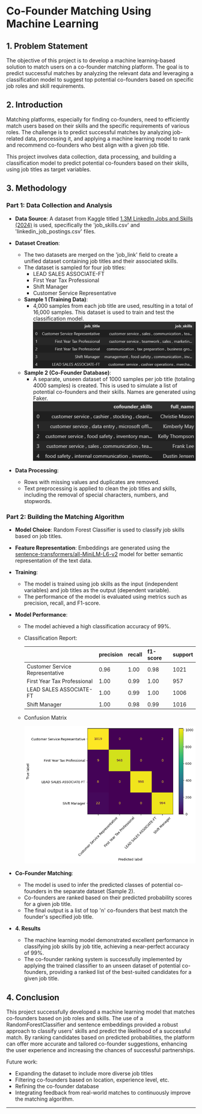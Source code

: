 # **Co-Founder Matching Using Machine Learning**

## **1. Problem Statement**
The objective of this project is to develop a machine learning-based solution to match users on a co-founder matching platform. The goal is to predict successful matches by analyzing the relevant data and leveraging a classification model to suggest top potential co-founders based on specific job roles and skill requirements.

## **2. Introduction**
Matching platforms, especially for finding co-founders, need to efficiently match users based on their skills and the specific requirements of various roles. The challenge is to predict successful matches by analyzing job-related data, processing it, and applying a machine learning model to rank and recommend co-founders who best align with a given job title.

This project involves data collection, data processing, and building a classification model to predict potential co-founders based on their skills, using job titles as target variables.

## **3. Methodology**

### **Part 1: Data Collection and Analysis**
- **Data Source**: A dataset from Kaggle titled [1.3M LinkedIn Jobs and Skills (2024)](https://www.kaggle.com/datasets/asaniczka/1-3m-linkedin-jobs-and-skills-2024/data) is used, specifically the 'job_skills.csv' and 'linkedin_job_postings.csv' files.
- **Dataset Creation**:
  - The two datasets are merged on the 'job_link' field to create a unified dataset containing job titles and their associated skills.
  - The dataset is sampled for four job titles: 
    - LEAD SALES ASSOCIATE-FT
    - First Year Tax Professional
    - Shift Manager
    - Customer Service Representative
  - **Sample 1 (Training Data)**: 
    - 4,000 samples from each job title are used, resulting in a total of 16,000 samples. This dataset is used to train and test the classification model.
    ![training data](./assets/sample1.png)
  - **Sample 2 (Co-Founder Database)**:
    - A separate, unseen dataset of 1000 samples per job title (totaling 4000 samples) is created. This is used to simulate a list of potential co-founders and their skills. Names are generated using Faker.
    ![co founder database](./assets/sample2.png)
  
- **Data Processing**:
  - Rows with missing values and duplicates are removed.
  - Text preprocessing is applied to clean the job titles and skills, including the removal of special characters, numbers, and stopwords.

### **Part 2: Building the Matching Algorithm**
- **Model Choice**: Random Forest Classifier is used to classify job skills based on job titles.
- **Feature Representation**: Embeddings are generated using the [sentence-transformers/all-MiniLM-L6-v2](https://huggingface.co/sentence-transformers/all-MiniLM-L6-v2) model for better semantic representation of the text data.
- **Training**:
  - The model is trained using job skills as the input (independent variables) and job titles as the output (dependent variable).
  - The performance of the model is evaluated using metrics such as precision, recall, and F1-score.
  
- **Model Performance**:
  - The model achieved a high classification accuracy of 99%.
  - Classification Report:

    || precision | recall | f1-score | support|
    |---|---|---|---|---| 
    |Customer Service Representative |  0.96  | 1.00 | 0.98| 1021|
    |First Year Tax Professional | 1.00 | 0.99 | 1.00 | 957|
    |LEAD SALES ASSOCIATE-FT | 1.00 | 0.99 | 1.00  | 1006|
    |Shift Manager | 1.00 | 0.98 | 0.99 | 1016|

  - Confusion Matrix

    ![confusion matrix](./assets/confusion_matrix.png)

- **Co-Founder Matching**:
  - The model is used to infer the predicted classes of potential co-founders in the separate dataset (Sample 2).
  - Co-founders are ranked based on their predicted probability scores for a given job title.
  - The final output is a list of top 'n' co-founders that best match the founder's specified job title.

- **4. Results**
    - The machine learning model demonstrated excellent performance in classifying job skills by job title, achieving a near-perfect accuracy of 99%.
    - The co-founder ranking system is successfully implemented by applying the trained classifier to an unseen dataset of potential co-founders, providing a ranked list of the best-suited candidates for a given job title.

## **4. Conclusion**
This project successfully developed a machine learning model that matches co-founders based on job roles and skills. The use of a RandomForestClassifier and sentence embeddings provided a robust approach to classify users' skills and predict the likelihood of a successful match. By ranking candidates based on predicted probabilities, the platform can offer more accurate and tailored co-founder suggestions, enhancing the user experience and increasing the chances of successful partnerships.

Future work:
- Expanding the dataset to include more diverse job titles
- Filtering co-founders based on location, experience level, etc.
- Refining the co-founder database
- Integrating feedback from real-world matches to continuously improve the matching algorithm.

---